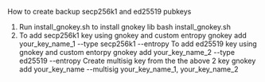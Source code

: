 How to create backup secp256k1 and ed25519 pubkeys
1. Run install_gnokey.sh to install gnokey lib 
    bash install_gnokey.sh
2. To add secp256k1 key using gnokey and custom entropy
	  gnokey add your_key_name_1 --type secp256k1 --entropy
   To add ed25519 key using gnokey and custom entorpy
   	gnokey add your_key_name_2 --type ed25519 --entropy
   Create multisig key from the the above 2 key
   	gnokey add your_key_name --multisig your_key_name_1, your_key_name_2
